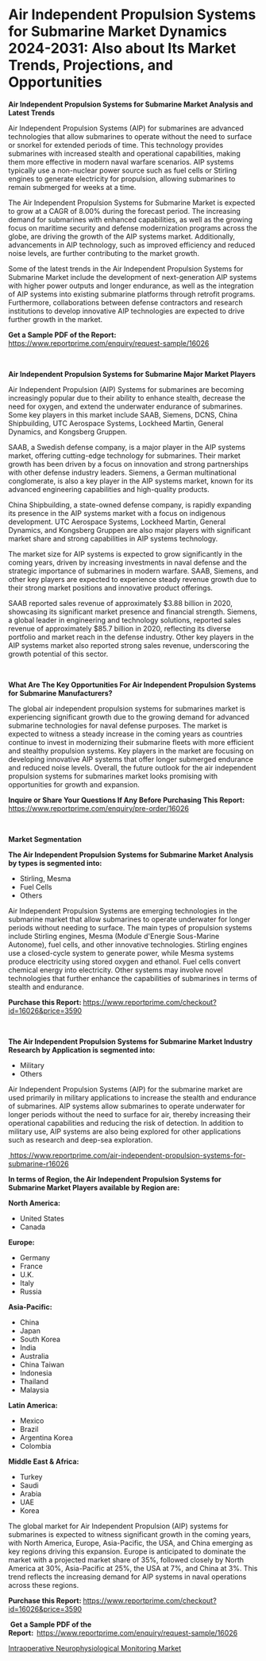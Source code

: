 <p><h1>Air Independent Propulsion Systems for Submarine Market Dynamics 2024-2031: Also about Its Market Trends, Projections, and Opportunities</h1></p><p><strong>Air Independent Propulsion Systems for Submarine Market Analysis and Latest Trends</strong></p>
<p><p>Air Independent Propulsion Systems (AIP) for submarines are advanced technologies that allow submarines to operate without the need to surface or snorkel for extended periods of time. This technology provides submarines with increased stealth and operational capabilities, making them more effective in modern naval warfare scenarios. AIP systems typically use a non-nuclear power source such as fuel cells or Stirling engines to generate electricity for propulsion, allowing submarines to remain submerged for weeks at a time.</p><p>The Air Independent Propulsion Systems for Submarine Market is expected to grow at a CAGR of 8.00% during the forecast period. The increasing demand for submarines with enhanced capabilities, as well as the growing focus on maritime security and defense modernization programs across the globe, are driving the growth of the AIP systems market. Additionally, advancements in AIP technology, such as improved efficiency and reduced noise levels, are further contributing to the market growth.</p><p>Some of the latest trends in the Air Independent Propulsion Systems for Submarine Market include the development of next-generation AIP systems with higher power outputs and longer endurance, as well as the integration of AIP systems into existing submarine platforms through retrofit programs. Furthermore, collaborations between defense contractors and research institutions to develop innovative AIP technologies are expected to drive further growth in the market.</p></p>
<p><strong>Get a Sample PDF of the Report:&nbsp;</strong> <a href="https://www.reportprime.com/enquiry/request-sample/16026">https://www.reportprime.com/enquiry/request-sample/16026</a></p>
<p>&nbsp;</p>
<p><strong>Air Independent Propulsion Systems for Submarine Major Market Players</strong></p>
<p><p>Air Independent Propulsion (AIP) Systems for submarines are becoming increasingly popular due to their ability to enhance stealth, decrease the need for oxygen, and extend the underwater endurance of submarines. Some key players in this market include SAAB, Siemens, DCNS, China Shipbuilding, UTC Aerospace Systems, Lockheed Martin, General Dynamics, and Kongsberg Gruppen.</p><p>SAAB, a Swedish defense company, is a major player in the AIP systems market, offering cutting-edge technology for submarines. Their market growth has been driven by a focus on innovation and strong partnerships with other defense industry leaders. Siemens, a German multinational conglomerate, is also a key player in the AIP systems market, known for its advanced engineering capabilities and high-quality products.</p><p>China Shipbuilding, a state-owned defense company, is rapidly expanding its presence in the AIP systems market with a focus on indigenous development. UTC Aerospace Systems, Lockheed Martin, General Dynamics, and Kongsberg Gruppen are also major players with significant market share and strong capabilities in AIP systems technology.</p><p>The market size for AIP systems is expected to grow significantly in the coming years, driven by increasing investments in naval defense and the strategic importance of submarines in modern warfare. SAAB, Siemens, and other key players are expected to experience steady revenue growth due to their strong market positions and innovative product offerings.</p><p>SAAB reported sales revenue of approximately $3.88 billion in 2020, showcasing its significant market presence and financial strength. Siemens, a global leader in engineering and technology solutions, reported sales revenue of approximately $85.7 billion in 2020, reflecting its diverse portfolio and market reach in the defense industry. Other key players in the AIP systems market also reported strong sales revenue, underscoring the growth potential of this sector.</p></p>
<p>&nbsp;</p>
<p><strong>What Are The Key Opportunities For Air Independent Propulsion Systems for Submarine Manufacturers?</strong></p>
<p><p>The global air independent propulsion systems for submarines market is experiencing significant growth due to the growing demand for advanced submarine technologies for naval defense purposes. The market is expected to witness a steady increase in the coming years as countries continue to invest in modernizing their submarine fleets with more efficient and stealthy propulsion systems. Key players in the market are focusing on developing innovative AIP systems that offer longer submerged endurance and reduced noise levels. Overall, the future outlook for the air independent propulsion systems for submarines market looks promising with opportunities for growth and expansion.</p></p>
<p><strong>Inquire or Share Your Questions If Any Before Purchasing This Report:</strong> <a href="https://www.reportprime.com/enquiry/pre-order/16026">https://www.reportprime.com/enquiry/pre-order/16026</a></p>
<p>&nbsp;</p>
<p><strong>Market Segmentation</strong></p>
<p><strong>The Air Independent Propulsion Systems for Submarine Market Analysis by types is segmented into:</strong></p>
<p><ul><li>Stirling, Mesma</li><li>Fuel Cells</li><li>Others</li></ul></p>
<p><p>Air Independent Propulsion Systems are emerging technologies in the submarine market that allow submarines to operate underwater for longer periods without needing to surface. The main types of propulsion systems include Stirling engines, Mesma (Module d'Energie Sous-Marine Autonome), fuel cells, and other innovative technologies. Stirling engines use a closed-cycle system to generate power, while Mesma systems produce electricity using stored oxygen and ethanol. Fuel cells convert chemical energy into electricity. Other systems may involve novel technologies that further enhance the capabilities of submarines in terms of stealth and endurance.</p></p>
<p><strong>Purchase this Report:&nbsp;</strong><a href="https://www.reportprime.com/checkout?id=16026&price=3590">https://www.reportprime.com/checkout?id=16026&price=3590</a></p>
<p>&nbsp;</p>
<p><strong>The Air Independent Propulsion Systems for Submarine Market Industry Research by Application is segmented into:</strong></p>
<p><ul><li>Military</li><li>Others</li></ul></p>
<p><p>Air Independent Propulsion Systems (AIP) for the submarine market are used primarily in military applications to increase the stealth and endurance of submarines. AIP systems allow submarines to operate underwater for longer periods without the need to surface for air, thereby increasing their operational capabilities and reducing the risk of detection. In addition to military use, AIP systems are also being explored for other applications such as research and deep-sea exploration.</p></p>
<p><a href="https://www.reportprime.com/air-independent-propulsion-systems-for-submarine-r16026">&nbsp;https://www.reportprime.com/air-independent-propulsion-systems-for-submarine-r16026</a></p>
<p><strong>In terms of Region, the Air Independent Propulsion Systems for Submarine Market Players available by Region are:</strong></p>
<p>
    <p> <strong> North America: </strong>
        <ul>
            <li>United States</li>
            <li>Canada</li>
        </ul>
        </p> 
    <p> <strong> Europe: </strong>
        <ul>
            <li>Germany</li>
            <li>France</li>
            <li>U.K.</li>
            <li>Italy</li>
            <li>Russia</li>
        </ul>
        </p> 
    <p> <strong> Asia-Pacific: </strong>
        <ul>
            <li>China</li>
            <li>Japan</li>
            <li>South Korea</li>
            <li>India</li>
            <li>Australia</li>
            <li>China Taiwan</li>
            <li>Indonesia</li>
            <li>Thailand</li>
            <li>Malaysia</li>
        </ul>
        </p> 
    <p> <strong> Latin America: </strong>
        <ul>
            <li>Mexico</li>
            <li>Brazil</li>
            <li>Argentina Korea</li>
            <li>Colombia</li>
        </ul>
        </p> 
    <p> <strong> Middle East & Africa: </strong>
        <ul>
            <li>Turkey</li>
            <li>Saudi</li>
            <li>Arabia</li>
            <li>UAE</li>
            <li>Korea</li>
        </ul>
    </p>
    </p>
<p><p>The global market for Air Independent Propulsion (AIP) systems for submarines is expected to witness significant growth in the coming years, with North America, Europe, Asia-Pacific, the USA, and China emerging as key regions driving this expansion. Europe is anticipated to dominate the market with a projected market share of 35%, followed closely by North America at 30%, Asia-Pacific at 25%, the USA at 7%, and China at 3%. This trend reflects the increasing demand for AIP systems in naval operations across these regions.</p></p>
<p><strong>Purchase this Report: </strong><a href="https://www.reportprime.com/checkout?id=16026&price=3590">https://www.reportprime.com/checkout?id=16026&price=3590</a></p>
<p>&nbsp;<strong>Get a Sample PDF of the Report:&nbsp;&nbsp;</strong><a href="https://www.reportprime.com/enquiry/request-sample/16026">https://www.reportprime.com/enquiry/request-sample/16026</a></p>
<p><strong></strong></p>
<p><p><a href="https://github.com/GroverBarry/Market-Research-Report-List-4/blob/main/intraoperative-neurophysiological-monitoring-market.md">Intraoperative Neurophysiological Monitoring Market</a></p></p>